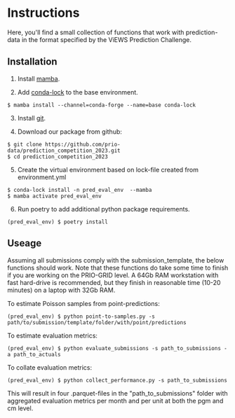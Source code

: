 # Instructions

Here, you'll find a small collection of functions that work with prediction-data in the format specified by the ViEWS Prediction Challenge.

## Installation

1. Install [mamba](https://github.com/conda-forge/miniforge#mambaforge).

2. Add [conda-lock](https://github.com/conda/conda-lock) to the base environment.

``` console
$ mamba install --channel=conda-forge --name=base conda-lock
```

3. Install [git](https://git-scm.com/downloads).

4. Download our package from github:

```console
$ git clone https://github.com/prio-data/prediction_competition_2023.git
$ cd prediction_competition_2023
```
5. Create the virtual environment based on lock-file created from environment.yml

``` console
$ conda-lock install -n pred_eval_env  --mamba
$ mamba activate pred_eval_env
```
6. Run poetry to add additional python package requirements.

```console
(pred_eval_env) $ poetry install
```

## Useage

Assuming all submissions comply with the submission_template, the below functions should work. Note that these functions do take some time to finish if you are working on the PRIO-GRID level. A 64Gb RAM workstation with fast hard-drive is recommended, but they finish in reasonable time (10-20 minutes) on a laptop with 32Gb RAM.

To estimate Poisson samples from point-predictions:

```console
(pred_eval_env) $ python point-to-samples.py -s path/to/submission/template/folder/with/point/predictions
```

To estimate evaluation metrics:

```console
(pred_eval_env) $ python evaluate_submissions -s path_to_submissions -a path_to_actuals 
```

To collate evaluation metrics:

```console
(pred_eval_env) $ python collect_performance.py -s path_to_submissions
```

This will result in four .parquet-files in the "path_to_submissions" folder with aggregated evaluation metrics per month and per unit at both the pgm and cm level. 
